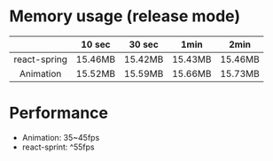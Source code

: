 # Memory usage (release mode)
|              | 10 sec  | 30 sec  |  1min   | 2min    |
|:------------:| ------- |:-------:|:-------:| ------- |
| react-spring | 15.46MB | 15.42MB | 15.43MB | 15.46MB |
|  Animation   | 15.52MB  |  15.59MB   | 15.66MB | 15.73MB    |


# Performance

* Animation: 35~45fps
* react-sprint: ^55fps